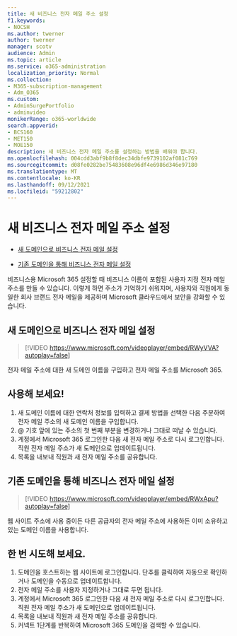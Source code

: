 ```yaml
---
title: 새 비즈니스 전자 메일 주소 설정
f1.keywords:
- NOCSH
ms.author: twerner
author: twerner
manager: scotv
audience: Admin
ms.topic: article
ms.service: o365-administration
localization_priority: Normal
ms.collection:
- M365-subscription-management
- Adm_O365
ms.custom:
- AdminSurgePortfolio
- adminvideo
monikerRange: o365-worldwide
search.appverid:
- BCS160
- MET150
- MOE150
description: 새 비즈니스 전자 메일 주소를 설정하는 방법을 배워야 합니다.
ms.openlocfilehash: 004cdd3abf9b8f8dec34dbfe9739102af081c769
ms.sourcegitcommit: d08fe0282be75483608e96df4e6986d346e97180
ms.translationtype: MT
ms.contentlocale: ko-KR
ms.lasthandoff: 09/12/2021
ms.locfileid: "59212802"
---
```

# <a name="set-up-a-new-business-email-address"></a>새 비즈니스 전자 메일 주소 설정

- [새 도메인으로 비즈니스 전자 메일 설정](#set-up-business-email-with-a-new-domain)

- [기존 도메인을 통해 비즈니스 전자 메일 설정](#set-up-business-email-with-an-existing-domain)

비즈니스용 Microsoft 365 설정할 때 비즈니스 이름이 포함된 사용자 지정 전자 메일 주소를 만들 수 있습니다. 이렇게 하면 주소가 기억하기 쉬워지며, 사용자와 직원에게 동일한 회사 브랜드 전자 메일을 제공하며 Microsoft 클라우드에서 보안을 강화할 수 있습니다. 

## <a name="set-up-business-email-with-a-new-domain"></a>새 도메인으로 비즈니스 전자 메일 설정

> [!VIDEO https://www.microsoft.com/videoplayer/embed/RWyVVA?autoplay=false]

전자 메일 주소에 대한 새 도메인 이름을 구입하고 전자 메일 주소를 Microsoft 365. 

## <a name="try-it"></a>사용해 보세요!
 
1. 새 도메인 이름에 대한 연락처 정보를 입력하고 결제 방법을 선택한 다음 주문하여 전자 메일 주소의 새 도메인 이름을 구입합니다.
1. @ 기호 앞에 있는 주소의 첫 번째 부분을 변경하거나 그대로 떠날 수 있습니다. 
1. 계정에서 Microsoft 365 로그인한 다음 새 전자 메일 주소로 다시 로그인합니다. 직원 전자 메일 주소가 새 도메인으로 업데이트됩니다. 
1. 목록을 내보내 직원과 새 전자 메일 주소를 공유합니다. 

## <a name="set-up-business-email-with-an-existing-domain"></a>기존 도메인을 통해 비즈니스 전자 메일 설정

> [!VIDEO https://www.microsoft.com/videoplayer/embed/RWxApu?autoplay=false]

웹 사이트 주소에 사용 중이든 다른 공급자의 전자 메일 주소에 사용하든 이미 소유하고 있는 도메인 이름을 사용합니다. 

## <a name="give-it-a-try"></a>한 번 시도해 보세요.
 
1. 도메인을 호스트하는 웹 사이트에 로그인합니다. 단추를 클릭하여 자동으로 확인하거나 도메인을 수동으로 업데이트합니다. 
1. 전자 메일 주소를 사용자 지정하거나 그대로 두면 됩니다. 
1. 계정에서 Microsoft 365 로그인한 다음 새 전자 메일 주소로 다시 로그인합니다. 직원 전자 메일 주소가 새 도메인으로 업데이트됩니다. 
1. 목록을 내보내 직원과 새 전자 메일 주소를 공유합니다.
1. 커넥트 1단계를 반복하여 Microsoft 365 도메인을 검색할 수 있습니다. 
